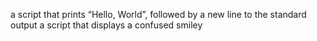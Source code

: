  a script that prints “Hello, World”, followed by a new line to the standard output
a script that displays a confused smiley
